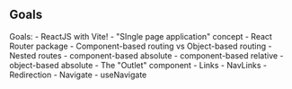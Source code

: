 

## Goals
Goals:
    - ReactJS with Vite!
    - "SIngle page application" concept
    - React Router package
        - Component-based routing vs Object-based routing
        - Nested routes
            - component-based absolute
            - component-based relative
            - object-based absolute
        - The "Outlet" component
        - Links
        - NavLinks
        - Redirection
            - Navigate
            - useNavigate 
        